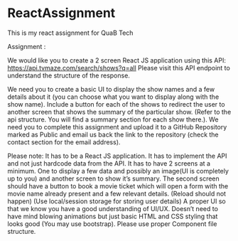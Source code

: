 # ReactAssignment
This is my react assignment for QuaB Tech

Assignment : 

We would like you to create a 2 screen React JS application using this 
API: https://api.tvmaze.com/search/shows?q=all
Please visit this API endpoint to understand the structure of the response.

We need you to create a basic UI to display the show names and a few details about it (you can choose what you want to display along with the show name). Include a button for each of the shows to redirect the user to another screen that shows the summary of the particular show. (Refer to the api structure. You will find a summary section for each show there.). We need you to complete this assignment and upload it to a GitHub Repository marked as Public and email us back the link to the repository (check the contact section for the email address).


Please note: 
It has to be a React JS application.
It has to implement the API and not just hardcode data from the API.
It has to have 2 screens at a minimum. One to display a few data and possibly an image(UI is completely up to you) and another screen to show it’s summary.
The second screen should have a button to book a movie ticket which will open a form with the movie name already present and a few relevant details.
(Reload should not happen)
(Use local/session storage for storing user details)
A proper UI so that we know you have a good understanding of UI/UX. Doesn’t need to have mind blowing animations but just basic HTML and CSS styling that looks good (You may use bootstrap).
Please use proper Component file structure.

